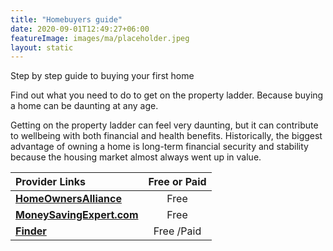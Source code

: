 ```yaml
---
title: "Homebuyers guide"
date: 2020-09-01T12:49:27+06:00
featureImage: images/ma/placeholder.jpeg
layout: static
---
```


Step by step guide to buying your first home

Find out what you need to do to get on the property ladder. Because buying a home can be daunting at any age.

Getting on the property ladder can feel very daunting, but it can contribute to wellbeing with both financial and health benefits. Historically, the biggest advantage of owning a home is long-term financial security and stability because the housing market almost always went up in value.

| Provider Links      | Free or Paid  |  
| :-----------          | :--------------:      |  
| [**HomeOwnersAlliance**](https://hoa.org.uk/advice/guides-for-homeowners/i-am-buying/the-hoa-step-by-step-guide-to-buying-a-home/) | Free  | 
| [**MoneySavingExpert.com**](https://www.moneysavingexpert.com/mortgages/mortgage-guide/) | Free  | 
| [**Finder**](https://www.finder.com/uk/mortgages/first-time-buyer-mortgages) | Free /Paid | 
  

<br/><br/>






